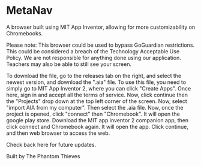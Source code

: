 # MetaNav
A browser built using MIT App Inventor, allowing for more customizability on Chromebooks.

Please note:  This browser could be used to bypass GoGuardian restrictions.  This could be considered a breach of the Technology Acceptable Use Policy.  We are not responsible for anything done using our application.  Teachers may also be able to still see your screen.

To download the file, go to the releases tab on the right, and select the newest version, and download the ".aia" file.  To use this file, you need to simply go to MIT App Inventor 2, where you can click "Create Apps".  Once here, sign in and accept all the terms of service.  Now, click continue then the "Projects" drop down at the top left corner of the screen.  Now, select "import AIA from my computer".  Then select the .aia file. Now, once the project is opened, click "connect" then "Chromebook".  It will open the google play store.  Download the MIT app inventor 2 companion app, then click connect and Chromebook again.  It will open the app.  Click continue, and then web browser to access the web.

Check back here for future updates.

Built by The Phantom Thieves 

